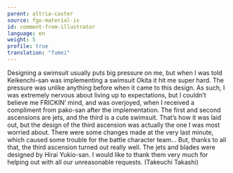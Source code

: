 ```yaml
---
parent: altria-caster
source: fgo-material-ix
id: comment-from-illustrator
language: en
weight: 5
profile: true
translation: "fumei"
---
```


Designing a swimsuit usually puts big pressure on me, but when I was told Keikenchi-san was implementing a swimsuit Okita it hit me super hard. The pressure was unlike anything before when it came to this design. As such, I was extremely nervous about living up to expectations, but I couldn’t believe me FRICKIN’ mind, and was overjoyed, when I received a compliment from pako-san after the implementation. The first and second ascensions are jets, and the third is a cute swimsuit. That’s how it was laid out, but the design of the third ascension was actually the one I was most worried about. There were some changes made at the very last minute, which caused some trouble for the battle character team… But, thanks to all that, the third ascension turned out really well. The jets and blades were designed by Hirai Yukio-san. I would like to thank them very much for helping out with all our unreasonable requests. (Takeuchi Takashi)
